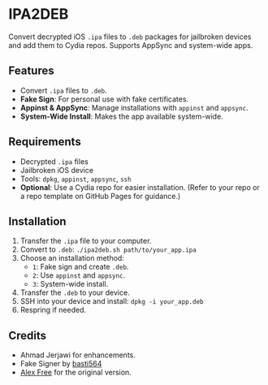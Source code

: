 # IPA2DEB

Convert decrypted iOS `.ipa` files to `.deb` packages for jailbroken devices and add them to Cydia repos. Supports AppSync and system-wide apps.

## Features

- Convert `.ipa` files to `.deb`.
- **Fake Sign**: For personal use with fake certificates.
- **Appinst & AppSync**: Manage installations with `appinst` and `appsync`.
- **System-Wide Install**: Makes the app available system-wide.

## Requirements

- Decrypted `.ipa` files
- Jailbroken iOS device
- Tools: `dpkg`, `appinst`, `appsync`, `ssh`
- **Optional**: Use a Cydia repo for easier installation. (Refer to your repo or a repo template on GitHub Pages for guidance.)

## Installation

1. Transfer the `.ipa` file to your computer.
2. Convert to `.deb`:
   `./ipa2deb.sh path/to/your_app.ipa`
3. Choose an installation method:
   - `1`: Fake sign and create `.deb`.
   - `2`: Use `appinst` and `appsync`.
   - `3`: System-wide install.
4. Transfer the `.deb` to your device.
5. SSH into your device and install:
   `dpkg -i your_app.deb`
6. Respring if needed.

## Credits

- Ahmad Jerjawi for enhancements.
- Fake Signer by [basti564](https://github.com/basti564/fakesigner/compare/master...hykilpikonna:fakesigner-ios:master)
- [Alex Free](https://github.com/alex-free/ipa2deb/) for the original version.
